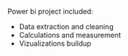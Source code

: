 Power bi project included:
- Data extraction and cleaning
- Calculations and measurement
- Vizualizations buildup
